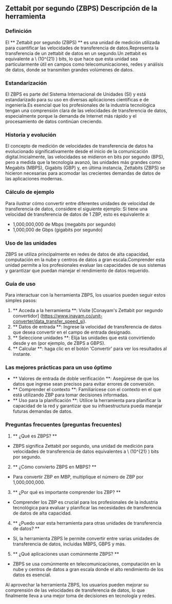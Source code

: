 ## Zettabit por segundo (ZBPS) Descripción de la herramienta

### Definición
El ** Zettabit por segundo (ZBPS) ** es una unidad de medición utilizada para cuantificar las velocidades de transferencia de datos.Representa la transferencia de un zettabit de datos en un segundo.Un zettabit es equivalente a \ (10^{21} \) bits, lo que hace que esta unidad sea particularmente útil en campos como telecomunicaciones, redes y análisis de datos, donde se transmiten grandes volúmenes de datos.

### Estandarización
El ZBPS es parte del Sistema Internacional de Unidades (SI) y está estandarizado para su uso en diversas aplicaciones científicas e de ingeniería.Es esencial que los profesionales de la industria tecnológica tengan una comprensión clara de las velocidades de transferencia de datos, especialmente porque la demanda de Internet más rápido y el procesamiento de datos continúan creciendo.

### Historia y evolución
El concepto de medición de velocidades de transferencia de datos ha evolucionado significativamente desde el inicio de la comunicación digital.Inicialmente, las velocidades se midieron en bits por segundo (BPS), pero a medida que la tecnología avanzó, las unidades más grandes como Megabits (MBPS), Gigabits (GBP) y, en última instancia, Zettabits (ZBPS) se hicieron necesarias para acomodar las crecientes demandas de datos de las aplicaciones modernas.

### Cálculo de ejemplo
Para ilustrar cómo convertir entre diferentes unidades de velocidad de transferencia de datos, considere el siguiente ejemplo:
Si tiene una velocidad de transferencia de datos de 1 ZBP, esto es equivalente a:
- 1,000,000,000 de Mbps (megabits por segundo)
- 1,000,000 de Gbps (gigabits por segundo)

### Uso de las unidades
ZBPS se utiliza principalmente en redes de datos de alta capacidad, computación en la nube y centros de datos a gran escala.Comprender esta unidad permite a los profesionales evaluar las capacidades de sus sistemas y garantizar que puedan manejar el rendimiento de datos requerido.

### Guía de uso
Para interactuar con la herramienta ZBPS, los usuarios pueden seguir estos simples pasos:
1. ** Acceda a la herramienta **: Visite [Conayam's Zettabit por segundo convertidor] (https://www.inayam.co/unit-converter/data_transfer_speed_si).
2. ** Datos de entrada **: Ingrese la velocidad de transferencia de datos que desea convertir en el campo de entrada designado.
3. ** Seleccione unidades **: Elija las unidades que está convirtiendo desde y en (por ejemplo, de ZBPS a GBPS).
4. ** Calcular **: haga clic en el botón 'Convertir' para ver los resultados al instante.

### Las mejores prácticas para un uso óptimo
- ** Valores de entrada de doble verificación **: Asegúrese de que los datos que ingrese sean precisos para evitar errores de conversión.
- ** Comprender el contexto **: Familiarícese con el contexto en el que está utilizando ZBP para tomar decisiones informadas.
- ** Uso para la planificación **: Utilice la herramienta para planificar la capacidad de la red y garantizar que su infraestructura pueda manejar futuras demandas de datos.

### Preguntas frecuentes (preguntas frecuentes)

1. ** ¿Qué es ZBPS? **
- ZBPS significa Zettabit por segundo, una unidad de medición para velocidades de transferencia de datos equivalentes a \ (10^{21} \) bits por segundo.

2. ** ¿Cómo convierto ZBPS en MBPS? **
- Para convertir ZBP en MBP, multiplique el número de ZBP por 1,000,000,000.

3. ** ¿Por qué es importante comprender los ZBP? **
- Comprender los ZBP es crucial para los profesionales de la industria tecnológica para evaluar y planificar las necesidades de transferencia de datos de alta capacidad.

4. ** ¿Puedo usar esta herramienta para otras unidades de transferencia de datos? **
- Sí, la herramienta ZBPS le permite convertir entre varias unidades de transferencia de datos, incluidas MBPS, GBPS y más.

5. ** ¿Qué aplicaciones usan comúnmente ZBPS? **
- ZBPS se usa comúnmente en telecomunicaciones, computación en la nube y centros de datos a gran escala donde el alto rendimiento de los datos es esencial.

Al aprovechar la herramienta ZBPS, los usuarios pueden mejorar su comprensión de las velocidades de transferencia de datos, lo que finalmente lleva a una mejor toma de decisiones en tecnología y redes.